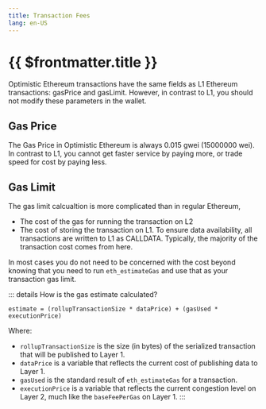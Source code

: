 ```yaml
---
title: Transaction Fees
lang: en-US
---
```


# {{ $frontmatter.title }}


Optimistic Ethereum transactions have the same fields as L1 Ethereum
transactions: gasPrice and gasLimit. However, in contrast to 
L1, you should not modify these parameters in the wallet.

## Gas Price

The Gas Price in Optimistic Ethereum is always 0.015 gwei 
(15000000 wei). In contrast to L1, you cannot get faster service by 
paying more, or trade speed for cost by paying less.


## Gas Limit

The gas limit calcualtion is more complicated than in regular Ethereum,

- The cost of the gas for running the transaction on L2
- The cost of storing the transaction on L1. To ensure data availability,
  all transactions are written to L1 as CALLDATA. Typically, the majority
  of the transaction cost comes from here.

In most cases you do not need to be concerned with the cost beyond
knowing that you need to run `eth_estimateGas` and use that as your
transaction gas limit.


::: details How is the gas estimate calculated?
```text
estimate = (rollupTransactionSize * dataPrice) + (gasUsed * executionPrice)
```

Where:

* `rollupTransactionSize` is the size (in bytes) of the serialized transaction that will be published to Layer 1.
* `dataPrice` is a variable that reflects the current cost of publishing data to Layer 1.
* `gasUsed` is the standard result of `eth_estimateGas` for a transaction.
* `executionPrice` is a variable that reflects the current congestion 
   level on Layer 2, much like the `baseFeePerGas` on Layer 1.
:::

